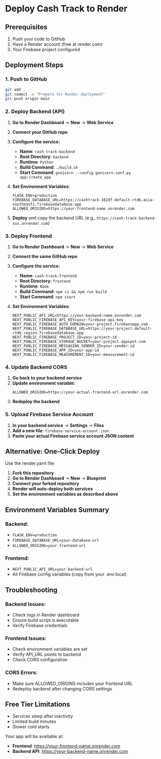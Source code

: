 # Deploy Cash Track to Render

## Prerequisites
1. Push your code to GitHub
2. Have a Render account (free at render.com)
3. Your Firebase project configured

## Deployment Steps

### 1. Push to GitHub
```bash
git add .
git commit -m "Prepare for Render deployment"
git push origin main
```

### 2. Deploy Backend (API)

1. **Go to Render Dashboard** → **New** → **Web Service**
2. **Connect your GitHub repo**
3. **Configure the service:**
   - **Name**: `cash-track-backend`
   - **Root Directory**: `backend`
   - **Runtime**: `Python`
   - **Build Command**: `./build.sh`
   - **Start Command**: `gunicorn --config gunicorn.conf.py app:create_app`

4. **Set Environment Variables:**
   ```
   FLASK_ENV=production
   FIREBASE_DATABASE_URL=https://cashtrack-182df-default-rtdb.asia-southeast1.firebasedatabase.app
   ALLOWED_ORIGINS=https://your-frontend-name.onrender.com
   ```

5. **Deploy** and copy the backend URL (e.g., `https://cash-track-backend-xxx.onrender.com`)

### 3. Deploy Frontend

1. **Go to Render Dashboard** → **New** → **Web Service**
2. **Connect the same GitHub repo**
3. **Configure the service:**
   - **Name**: `cash-track-frontend`
   - **Root Directory**: `frontend`
   - **Runtime**: `Node`
   - **Build Command**: `npm ci && npm run build`
   - **Start Command**: `npm start`

4. **Set Environment Variables:**
   ```
   NEXT_PUBLIC_API_URL=https://your-backend-name.onrender.com
   NEXT_PUBLIC_FIREBASE_API_KEY=your-firebase-api-key
   NEXT_PUBLIC_FIREBASE_AUTH_DOMAIN=your-project.firebaseapp.com
   NEXT_PUBLIC_FIREBASE_DATABASE_URL=https://your-project-default-rtdb.region.firebasedatabase.app
   NEXT_PUBLIC_FIREBASE_PROJECT_ID=your-project-id
   NEXT_PUBLIC_FIREBASE_STORAGE_BUCKET=your-project.appspot.com
   NEXT_PUBLIC_FIREBASE_MESSAGING_SENDER_ID=your-sender-id
   NEXT_PUBLIC_FIREBASE_APP_ID=your-app-id
   NEXT_PUBLIC_FIREBASE_MEASUREMENT_ID=your-measurement-id
   ```

### 4. Update Backend CORS

1. **Go back to your backend service**
2. **Update environment variable:**
   ```
   ALLOWED_ORIGINS=https://your-actual-frontend-url.onrender.com
   ```
3. **Redeploy the backend**

### 5. Upload Firebase Service Account

1. **In your backend service** → **Settings** → **Files**
2. **Add a new file**: `firebase-service-account.json`
3. **Paste your actual Firebase service account JSON content**

## Alternative: One-Click Deploy

Use the render.yaml file:

1. **Fork this repository**
2. **Go to Render Dashboard** → **New** → **Blueprint**
3. **Connect your forked repository**
4. **Render will auto-deploy both services**
5. **Set the environment variables as described above**

## Environment Variables Summary

### Backend:
- `FLASK_ENV=production`
- `FIREBASE_DATABASE_URL=your-database-url`
- `ALLOWED_ORIGINS=your-frontend-url`

### Frontend:
- `NEXT_PUBLIC_API_URL=your-backend-url`
- All Firebase config variables (copy from your .env.local)

## Troubleshooting

### Backend Issues:
- Check logs in Render dashboard
- Ensure build script is executable
- Verify Firebase credentials

### Frontend Issues:
- Check environment variables are set
- Verify API_URL points to backend
- Check CORS configuration

### CORS Errors:
- Make sure ALLOWED_ORIGINS includes your frontend URL
- Redeploy backend after changing CORS settings

## Free Tier Limitations
- Services sleep after inactivity
- Limited build minutes
- Slower cold starts

Your app will be available at:
- **Frontend**: https://your-frontend-name.onrender.com
- **Backend API**: https://your-backend-name.onrender.com